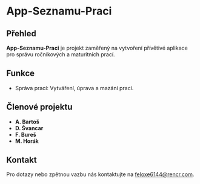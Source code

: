# App-Seznamu-Praci

## Přehled

**App-Seznamu-Praci** je projekt zaměřený na vytvoření přívětivé aplikace pro správu ročníkových a maturitních prací.

## Funkce

- Správa prací: Vytváření, úprava a mazání prací.

## Členové projektu

- **A. Bartoš**
- **D. Švancar**
- **F. Bureš**
- **M. Horák**

## Kontakt

Pro dotazy nebo zpětnou vazbu nás kontaktujte na [feloxe6144@rencr.com](feloxe6144@rencr.com).
